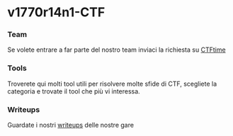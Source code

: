 # v1770r14n1-CTF

### Team
Se volete entrare a far parte del nostro team inviaci la richiesta su [CTFtime](https://ctftime.org/team/140539)

### Tools 
Troverete qui molti tool utili per risolvere molte sfide di CTF, scegliete la categoria e trovate il tool che più vi interessa.

### Writeups
Guardate i nostri [writeups](https://github.com/fralabi/v1770r14n1-CTF/tree/main/Writeups) delle nostre gare
